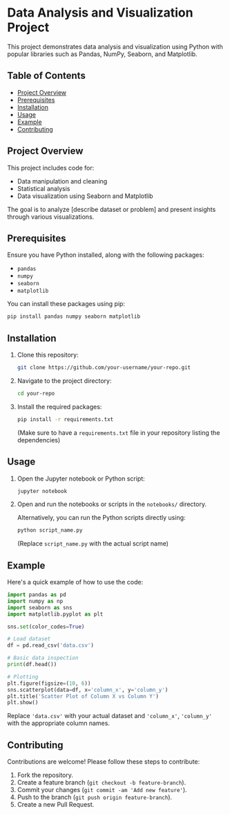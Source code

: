 # Data Analysis and Visualization Project

This project demonstrates data analysis and visualization using Python with popular libraries such as Pandas, NumPy, Seaborn, and Matplotlib. 

## Table of Contents

- [Project Overview](#project-overview)
- [Prerequisites](#prerequisites)
- [Installation](#installation)
- [Usage](#usage)
- [Example](#example)
- [Contributing](#contributing)

## Project Overview

This project includes code for:

- Data manipulation and cleaning
- Statistical analysis
- Data visualization using Seaborn and Matplotlib

The goal is to analyze [describe dataset or problem] and present insights through various visualizations.

## Prerequisites

Ensure you have Python installed, along with the following packages:

- `pandas`
- `numpy`
- `seaborn`
- `matplotlib`

You can install these packages using pip:

```bash
pip install pandas numpy seaborn matplotlib
```

## Installation

1. Clone this repository:

   ```bash
   git clone https://github.com/your-username/your-repo.git
   ```

2. Navigate to the project directory:

   ```bash
   cd your-repo
   ```

3. Install the required packages:

   ```bash
   pip install -r requirements.txt
   ```

   (Make sure to have a `requirements.txt` file in your repository listing the dependencies)

## Usage

1. Open the Jupyter notebook or Python script:

   ```bash
   jupyter notebook
   ```

2. Open and run the notebooks or scripts in the `notebooks/` directory.

   Alternatively, you can run the Python scripts directly using:

   ```bash
   python script_name.py
   ```

   (Replace `script_name.py` with the actual script name)

## Example

Here's a quick example of how to use the code:

```python
import pandas as pd
import numpy as np
import seaborn as sns
import matplotlib.pyplot as plt

sns.set(color_codes=True)

# Load dataset
df = pd.read_csv('data.csv')

# Basic data inspection
print(df.head())

# Plotting
plt.figure(figsize=(10, 6))
sns.scatterplot(data=df, x='column_x', y='column_y')
plt.title('Scatter Plot of Column X vs Column Y')
plt.show()
```

Replace `'data.csv'` with your actual dataset and `'column_x'`, `'column_y'` with the appropriate column names.

## Contributing

Contributions are welcome! Please follow these steps to contribute:

1. Fork the repository.
2. Create a feature branch (`git checkout -b feature-branch`).
3. Commit your changes (`git commit -am 'Add new feature'`).
4. Push to the branch (`git push origin feature-branch`).
5. Create a new Pull Request.

